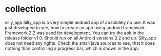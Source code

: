 # collection

silly_app
   Silly_app is a very simple android app of absolutely no use. 
   It was just developed to see, how to create an app using android framework.
   Framework 2.2 was used for development.
   You can try the apk in the release folder v1.0. Should run on all Android versions 2.2 and up.
   Silly_app does not need any rights. 
   Check the small java sources to see, that it does nothing than controlling a progress bar, which is shown in the app.  
 